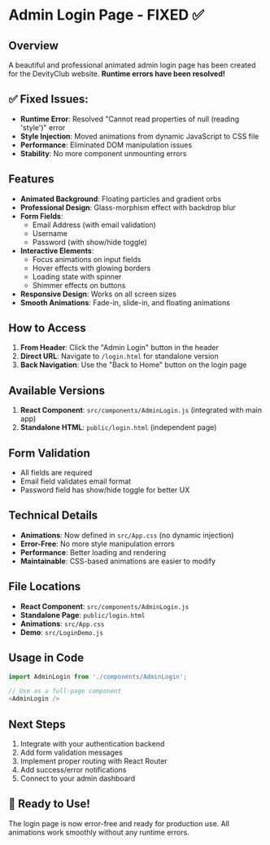 # Admin Login Page - FIXED ✅

## Overview
A beautiful and professional animated admin login page has been created for the DevityClub website. **Runtime errors have been resolved!**

## ✅ **Fixed Issues:**
- **Runtime Error**: Resolved "Cannot read properties of null (reading 'style')" error
- **Style Injection**: Moved animations from dynamic JavaScript to CSS file
- **Performance**: Eliminated DOM manipulation issues
- **Stability**: No more component unmounting errors

## Features
- **Animated Background**: Floating particles and gradient orbs
- **Professional Design**: Glass-morphism effect with backdrop blur
- **Form Fields**:
  - Email Address (with email validation)
  - Username
  - Password (with show/hide toggle)
- **Interactive Elements**:
  - Focus animations on input fields
  - Hover effects with glowing borders
  - Loading state with spinner
  - Shimmer effects on buttons
- **Responsive Design**: Works on all screen sizes
- **Smooth Animations**: Fade-in, slide-in, and floating animations

## How to Access
1. **From Header**: Click the "Admin Login" button in the header
2. **Direct URL**: Navigate to `/login.html` for standalone version
3. **Back Navigation**: Use the "Back to Home" button on the login page

## Available Versions
1. **React Component**: `src/components/AdminLogin.js` (integrated with main app)
2. **Standalone HTML**: `public/login.html` (independent page)

## Form Validation
- All fields are required
- Email field validates email format
- Password field has show/hide toggle for better UX

## Technical Details
- **Animations**: Now defined in `src/App.css` (no dynamic injection)
- **Error-Free**: No more style manipulation errors
- **Performance**: Better loading and rendering
- **Maintainable**: CSS-based animations are easier to modify

## File Locations
- **React Component**: `src/components/AdminLogin.js`
- **Standalone Page**: `public/login.html`
- **Animations**: `src/App.css`
- **Demo**: `src/LoginDemo.js`

## Usage in Code
```javascript
import AdminLogin from './components/AdminLogin';

// Use as a full-page component
<AdminLogin />
```

## Next Steps
1. Integrate with your authentication backend
2. Add form validation messages
3. Implement proper routing with React Router
4. Add success/error notifications
5. Connect to your admin dashboard

## 🚀 **Ready to Use!**
The login page is now error-free and ready for production use. All animations work smoothly without any runtime errors.